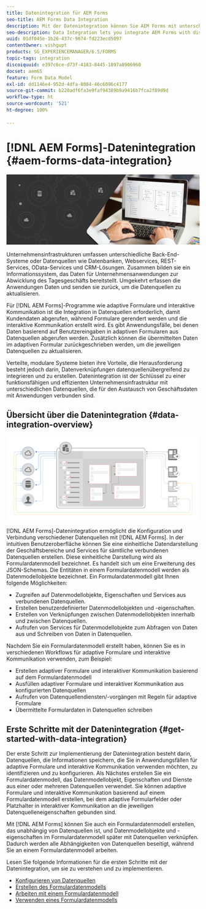 ```yaml
---
title: Datenintegration für AEM Forms
seo-title: AEM Forms Data Integration
description: Mit der Datenintegration können Sie AEM Forms mit unterschiedlichen Datenquellen integrieren und ein Formulardatenmodell zum Erstellen und Arbeiten mit adaptiven Formularen und interaktiver Kommunikation erstellen.
seo-description: Data Integration lets you integrate AEM Forms with disparate data sources and create form data model to create and work with adaptive forms and interactive communications.
uuid: 01df045e-1b26-437c-9674-fd223ecd5097
contentOwner: vishgupt
products: SG_EXPERIENCEMANAGER/6.5/FORMS
topic-tags: integration
discoiquuid: e397c6ce-d73f-4183-8445-1897a8906960
docset: aem65
feature: Form Data Model
exl-id: dd1146e4-952d-4dfa-8084-46c6096c4177
source-git-commit: b220adf6fa3e9faf94389b9a9416b7fca2f89d9d
workflow-type: ht
source-wordcount: '521'
ht-degree: 100%

---
```


# [!DNL AEM Forms]-Datenintegration {#aem-forms-data-integration}

![](do-not-localize/data-integeration.png)

Unternehmensinfrastrukturen umfassen unterschiedliche Back-End-Systeme oder Datenquellen wie Datenbanken, Webservices, REST-Services, OData-Services und CRM-Lösungen. Zusammen bilden sie ein Informationssystem, das Daten für Unternehmensanwendungen zur Abwicklung des Tagesgeschäfts bereitstellt. Umgekehrt erfassen die Anwendungen Daten und senden sie zurück, um die Datenquellen zu aktualisieren.

Für [!DNL AEM Forms]-Programme wie adaptive Formulare und interaktive Kommunikation ist die Integration in Datenquellen erforderlich, damit Kundendaten abgerufen, während Formulare gerendert werden und die interaktive Kommunikation erstellt wird. Es gibt Anwendungsfälle, bei denen Daten basierend auf Benutzereingaben in adaptiven Formularen aus Datenquellen abgerufen werden. Zusätzlich können die übermittelten Daten im adaptiven Formular zurückgeschrieben werden, um die jeweiligen Datenquellen zu aktualisieren.

Verteilte, modulare Systeme bieten ihre Vorteile, die Herausforderung besteht jedoch darin, Datenverknüpfungen datenquellenübergreifend zu integrieren und zu erstellen. Datenintegration ist der Schlüssel zu einer funktionsfähigen und effizienten Unternehmensinfrastruktur mit unterschiedlichen Datenquellen, die für den Austausch von Geschäftsdaten mit Anwendungen verbunden sind.

## Übersicht über die Datenintegration {#data-integration-overview}

![aem-forms-data-integeration](assets/aem-forms-data-integeration.png)

[!DNL AEM Forms]-Datenintegration ermöglicht die Konfiguration und Verbindung verschiedener Datenquellen mit [!DNL AEM Forms]. In der intuitiven Benutzeroberfläche können Sie eine einheitliche Datendarstellung der Geschäftsbereiche und Services für sämtliche verbundenen Datenquellen erstellen. Diese einheitliche Darstellung wird als Formulardatenmodell bezeichnet. Es handelt sich um eine Erweiterung des JSON-Schemas. Die Entitäten in einem Formulardatenmodell werden als Datenmodellobjekte bezeichnet. Ein Formulardatenmodell gibt Ihnen folgende Möglichkeiten:

* Zugreifen auf Datenmodellobjekte, Eigenschaften und Services aus verbundenen Datenquellen.
* Erstellen benutzerdefinierter Datenmodellobjekten und -eigenschaften.
* Erstellen von Verknüpfungen zwischen Datenmodellobjekten innerhalb und zwischen Datenquellen.
* Aufrufen von Services für Datenmodellobjekte zum Abfragen von Daten aus und Schreiben von Daten in Datenquellen.

Nachdem Sie ein Formulardatenmodell erstellt haben, können Sie es in verschiedenen Workflows für adaptive Formulare und interaktive Kommunikation verwenden, zum Beispiel:

* Erstellen adaptiver Formulare und interaktiver Kommunikation basierend auf dem Formulardatenmodell
* Ausfüllen adaptiver Formulare und interaktiver Kommunikation aus konfigurierten Datenquellen 
* Aufrufen von Datenquellendiensten/-vorgängen mit Regeln für adaptive Formulare
* Übermittelte Formulardaten in Datenquellen schreiben

## Erste Schritte mit der Datenintegration {#get-started-with-data-integration}

Der erste Schritt zur Implementierung der Datenintegration besteht darin, Datenquellen, die Informationen speichern, die Sie in Anwendungsfällen für adaptive Formulare und interaktive Kommunikation verwenden möchten, zu identifizieren und zu konfigurieren. Als Nächstes erstellen Sie ein Formulardatenmodell, das Datenmodellobjekt, Eigenschaften und Dienste aus einer oder mehreren Datenquellen verwendet. Sie können adaptive Formulare und interaktive Kommunikation basierend auf einem Formulardatenmodell erstellen, bei dem adaptive Formularfelder oder Platzhalter in interaktiver Kommunikation an die jeweiligen Datenquelleneigenschaften gebunden sind.

Mit [!DNL AEM Forms] können Sie auch ein Formulardatenmodell erstellen, das unabhängig von Datenquellen ist, und Datenmodellobjekte und -eigenschaften im Formulardatenmodell später mit Datenquellen verknüpfen. Dadurch werden alle Abhängigkeiten von Datenquellen beseitigt, während Sie an einem Formulardatenmodell arbeiten.

Lesen Sie folgende Informationen für die ersten Schritte mit der Datenintegration, um sie zu verstehen und zu implementieren.

* [Konfigurieren von Datenquellen](../../forms/using/configure-data-sources.md)
* [Erstellen des Formulardatenmodells](../../forms/using/create-form-data-models.md)
* [Arbeiten mit einem Formulardatenmodell](../../forms/using/work-with-form-data-model.md)
* [Verwenden eines Formulardatenmodells](../../forms/using/using-form-data-model.md)
